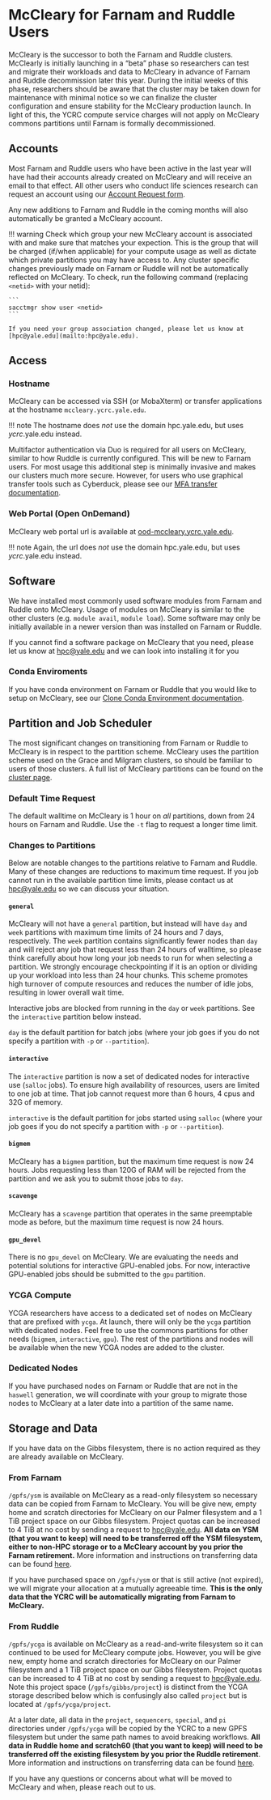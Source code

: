 # McCleary for Farnam and Ruddle Users

McCleary is the successor to both the Farnam and Ruddle clusters. 
McClearly is initially launching in a “beta” phase so researchers can test and migrate their workloads and data to McCleary in advance of Farnam and Ruddle decommission later this year.
During the initial weeks of this phase, researchers should be aware that the cluster may be taken down for maintenance with minimal notice so we can finalize the cluster configuration and ensure stability for the McCleary production launch.
In light of this, the YCRC compute service charges will not apply on McCleary commons partitions  until Farnam is formally decommissioned.

## Accounts

Most Farnam and Ruddle users who have been active in the last year will have had their accounts already created on McCleary and will receive an email to that effect. 
All other users who conduct life sciences research can request an account using our [Account Request form](https://research.computing.yale.edu/support/hpc/account-request).

Any new additions to Farnam and Ruddle in the coming months will also automatically be granted a McCleary account.


!!! warning
	Check which group your new McCleary account is associated with and make sure that matches your expection.
	This is the group that will be charged (if/when applicable) for your compute usage as well as dictate which private partitions you may have access to.
	Any cluster specific changes previously made on Farnam or Ruddle will not be automatically reflected on McCleary.
	To check, run the following command (replacing `<netid>` with your netid):

	```
	sacctmgr show user <netid>
	```

	If you need your group association changed, please let us know at [hpc@yale.edu](mailto:hpc@yale.edu).


## Access

### Hostname

McCleary can be accessed via SSH (or MobaXterm) or transfer applications at the hostname `mccleary.ycrc.yale.edu`. 

!!! note
	The hostname does *not* use the domain hpc.yale.edu, but uses *ycrc*.yale.edu instead.

Multifactor authentication via Duo is required for all users on McCleary, similar to how Ruddle is currently configured.
This will be new to Farnam users. For most usage this additional step is minimally invasive and makes our clusters much more secure. 
However, for users who use graphical transfer tools such as Cyberduck, please see our [MFA transfer documentation](/data/transfer/#cyberduck-on-mccleary-and-ruddle).

### Web Portal (Open OnDemand)

McCleary web portal url is available at [ood-mccleary.ycrc.yale.edu](http://ood-mccleary.ycrc.yale.edu).

!!! note
	Again, the url does *not* use the domain hpc.yale.edu, but uses *ycrc*.yale.edu instead.


## Software

We have installed most commonly used software modules from Farnam and Ruddle onto McCleary. 
Usage of modules on McCleary is similar to the other clusters (e.g. `module avail`, `module load`). 
Some software may only be initially available in a newer version than was installed on Farnam or Ruddle. 

If you cannot find a software package on McCleary that you need, please let us know at [hpc@yale.edu](mailto:hpc@yale.edu) and we can look into installing it for you

### Conda Enviroments

If you have conda environment on Farnam or Ruddle that you would like to setup on McCleary, see our [Clone Conda Environment documentation](https://docs.ycrc.yale.edu/clusters-at-yale/guides/conda-clone/).

## Partition and Job Scheduler

The most significant changes on transitioning from Farnam or Ruddle to McCleary is in respect to the partition scheme. 
McCleary uses the partition scheme used on the Grace and Milgram clusters, so should be familiar to users of those clusters.
A full list of McCleary partitions can be found on the [cluster page](/clusters/mccleary/).

### Default Time Request

The default walltime on McCleary is 1 hour on *all* partitions, down from 24 hours on Farnam and Ruddle. 
Use the `-t` flag to request a longer time limit.

### Changes to Partitions

Below are notable changes to the partitions relative to Farnam and Ruddle. Many of these changes are reductions to maximum time request. 
If you job cannot run in the available partition time limits, please contact us at [hpc@yale.edu](mailto:hpc@yale.edu) so we can discuss your situation.

#### `general`

McCleary will not have a `general` partition, but instead will have `day` and `week` partitions with maximum time limits of 24 hours and 7 days, respectively. 
The `week` partition contains significantly fewer nodes than `day` and will reject any job that request less than 24 hours of walltime, so please think carefully about how long your job needs to run for when selecting a partition.
We strongly encourage checkpointing if it is an option or dividing up your workload into less than 24 hour chunks.
This scheme promotes high turnover of compute resources and reduces the number of idle jobs, resulting in lower overall wait time.

Interactive jobs are blocked from running in the `day` or `week` partitions. See the `interactive` partition below instead.

`day` is the default partition for batch jobs (where your job goes if you do not specify a partition with `-p` or `--partition`).

#### `interactive`

The `interactive` partition is now a set of dedicated nodes for interactive use (`salloc` jobs).
To ensure high availability of resources, users are limited to one job at time.
That job cannot request more than 6 hours, 4 cpus and 32G of memory.

`interactive` is the default partition for jobs started using `salloc` (where your job goes if you do not specify a partition with `-p` or `--partition`).

#### `bigmem`

McCleary has a `bigmem` partition, but the maximum time request is now 24 hours. 
Jobs requesting less than 120G of RAM will be rejected from the partition and we ask you to submit those jobs to `day`.

#### `scavenge`

McCleary has a `scavenge` partition that operates in the same preemptable mode as before, but the maximum time request is now 24 hours. 
 
#### `gpu_devel`

There is no `gpu_devel` on McCleary. We are evaluating the needs and potential solutions for interactive GPU-enabled jobs.
For now, interactive GPU-enabled jobs should be submitted to the `gpu` partition.

### YCGA Compute

YCGA researchers have access to a dedicated set of nodes on McCleary that are prefixed with `ycga`. 
At launch, there will only be the `ycga` partition with dedicated nodes.
Feel free to use the commons partitions for other needs (`bigmem`, `interactive`, `gpu`).
The rest of the partitions and nodes will be available when the new YCGA nodes are added to the cluster.


### Dedicated Nodes

If you have purchased nodes on Farnam or Ruddle that are not in the `haswell` generation, we will coordinate with your group to migrate those nodes to McCleary at a later date into a partition of the same name.


## Storage and Data

If you have data on the Gibbs filesystem, there is no action required as they are already available on McCleary.

### From Farnam

`/gpfs/ysm` is available on McCleary as a read-only filesystem so necessary data can be copied from Farnam to McCleary. You will be give new, empty home and scratch directories for McCleary on our Palmer filesystem and a 1 TiB project space on our Gibbs filesystem. Project quotas can be increased to 4 TiB at no cost by sending a request to [hpc@yale.edu](mailto:hpc@yale.edu). **All data on YSM (that you want to keep) will need to be transferred off the YSM filesystem, either to non-HPC storage or to a McCleary account by you prior the Farnam retirement.** More information and instructions on transferring data can be found [here](/data/mccleary-transfer/).

If you have purchased space on `/gpfs/ysm` or that is still active (not expired), we will migrate your allocation at a mutually agreeable time. **This is the only data that the YCRC will be automatically migrating from Farnam to McCleary.**  

### From Ruddle

`/gpfs/ycga` is available on McCleary as a read-and-write filesystem so it can continued to be used for McCleary compute jobs. However, you will be give new, empty home and scratch directories for McCleary on our Palmer filesystem and a 1 TiB project space on our Gibbs filesystem. Project quotas can be increased to 4 TiB at no cost by sending a request to [hpc@yale.edu](mailto:hpc@yale.edu). Note this project space (`/gpfs/gibbs/project`) is distinct from the YCGA storage described below which is confusingly also called `project` but is located at `/gpfs/ycga/project`.

At a later date, all data in the `project`, `sequencers`, `special`, and `pi` directories under `/gpfs/ycga` will be copied by the YCRC to a new GPFS filesystem but under the same path names to avoid breaking workflows.  **All data in Ruddle home and scratch60 (that you want to keep) will need to be transferred off the existing filesystem by you prior the Ruddle retirement**. More information and instructions on transferring data can be found [here](/data/mccleary-transfer/).
 
If you have any questions or concerns about what will be moved to McCleary and when, please reach out to us.

